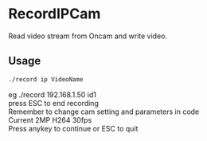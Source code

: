 # RecordIPCam
Read video stream from Oncam and write video.

## Usage
```sh
./record ip VideoName
```
eg ./record 192.168.1.50 id1  
press ESC to end recording  
Remember to change cam setting and parameters in code  
Current 2MP H264 30fps  
Press anykey to continue or ESC to quit  
